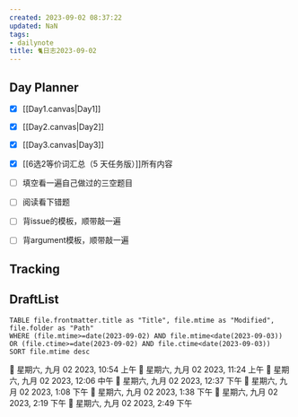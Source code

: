 ```yaml
---
created: 2023-09-02 08:37:22
updated: NaN
tags: 
- dailynote
title: 🐈日志2023-09-02
---
```


## Day Planner
- [x] [[Day1.canvas|Day1]]
- [x] [[Day2.canvas|Day2]]
- [x] [[Day3.canvas|Day3]]
- [x] [[6选2等价词汇总（5 天任务版）]]所有内容
- [ ] 填空看一遍自己做过的三空题目 
- [ ] 阅读看下错题
- [ ] 背issue的模板，顺带敲一遍
- [ ] 背argument模板，顺带敲一遍


## Tracking


## DraftList
<!--此处显示今日新增或修改的草稿或其它非文献笔记文件-->

```dataview
TABLE file.frontmatter.title as "Title", file.mtime as "Modified", file.folder as "Path"
WHERE (file.mtime>=date(2023-09-02) AND file.mtime<date(2023-09-03)) OR (file.ctime>=date(2023-09-02) AND file.ctime<date(2023-09-03))
SORT file.mtime desc
```

🍅 星期六, 九月 02 2023, 10:54 上午
🍅 星期六, 九月 02 2023, 11:24 上午
🍅 星期六, 九月 02 2023, 12:06 中午
🍅 星期六, 九月 02 2023, 12:37 下午🍅 星期六, 九月 02 2023, 1:08 下午🍅 星期六, 九月 02 2023, 1:38 下午🍅 星期六, 九月 02 2023, 2:19 下午🍅 星期六, 九月 02 2023, 2:49 下午
